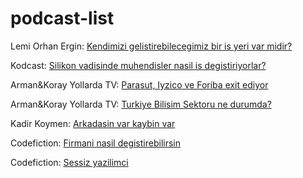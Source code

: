 # podcast-list

Lemi Orhan Ergin:
  [Kendimizi gelistirebilecegimiz bir is yeri var midir?](https://soundcloud.com/leminin-not-defteri/11-kendimizi-gelistirebilecegimiz-bir-is-yeri-var-mi)
  
Kodcast:
  [Silikon vadisinde muhendisler nasil is degistiriyorlar?](https://kodcast.simplecast.com/episodes/silikon-vadisinde-muhendisler-nasl-i-deitiriyorlar)
  
Arman&Koray Yollarda TV:
  [Parasut, Iyzico ve Foriba exit ediyor](https://www.youtube.com/watch?v=h1zKDJYe_UM)
  
Arman&Koray Yollarda TV:
  [Turkiye Bilisim Sektoru ne durumda?](https://www.youtube.com/watch?v=cTrQPBZrXvA&list=LLLjLBxAYA00znOVVtgRGagA&index=4&t=0s)

Kadir Koymen:
  [Arkadasin var kaybin var](https://www.youtube.com/watch?v=J4NgNLQOUm4)
  
Codefiction:
  [Firmani nasil degistirebilirsin](https://www.youtube.com/watch?v=uDUq1Z6fnV4)
  
Codefiction:
  [Sessiz yazilimci](https://codefiction.tech/episodes/sezon-2-kirkinci-bolum-sessiz-yazilimci)
